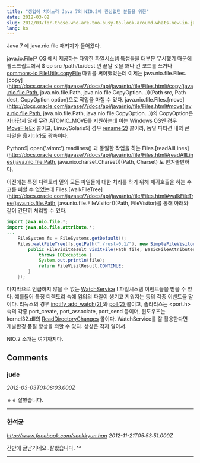 ```yaml
---
title: "생업에 치이느라 Java 7의 NIO.2에 관심없던 분들을 위한"
date: 2012-03-02
slug: 2012/03/for-those-who-are-too-busy-to-look-around-whats-new-in-java7-nio2
lang: ko
---
```


Java 7 에 java.nio.file 패키지가 들어왔다.

java.io.File은 OS 에서 제공하는 다양한 파일시스템 특성들을 대부분 무시했기 때문에 쉘스크립트에서 $ cp src /path/to/dest 면 끝날 것을 꽤나 긴 코드를 쓰거나 [commons-io FileUtils.copyFile](http://commons.apache.org/io/api-release/org/apache/commons/io/FileUtils.html#copyFile%28java.io.File,%20java.io.File%29) 따위를 써야했었는데 이제는 java.nio.file.Files.[copy](http://docs.oracle.com/javase/7/docs/api/java/nio/file/Files.html#copy(java.nio.file.Path, java.nio.file.Path, java.nio.file.CopyOption...))(Path src, Path dest, CopyOption option)으로 작업을 마칠 수 있다. java.nio.file.Files.[move](http://docs.oracle.com/javase/7/docs/api/java/nio/file/Files.html#move(java.nio.file.Path, java.nio.file.Path, java.nio.file.CopyOption...))의 CopyOption은 자바답지 않게 무려 ATOMIC_MOVE를 지원하는데 이는 Windows OS인 경우 [MoveFileEx](http://msdn.microsoft.com/en-us/library/windows/desktop/aa365240(v=vs.85).aspx) 콜이고, Linux/Solaris의 경우 [rename(2)](http://www.kernel.org/doc/man-pages/online/pages/man2/rename.2.html) 콜이라, 동일 파티션 내의 큰 파일을 옮기더라도 광속이다.

Python의 open('.vimrc').readlines() 과 동일한 작업을 하는 Files.[readAllLines](http://docs.oracle.com/javase/7/docs/api/java/nio/file/Files.html#readAllLines(java.nio.file.Path, java.nio.charset.Charset))(Path, Charset) 도 반겨줄만하다.

이전에는 특정 디렉토리 밑의 모든 파일들에 대한 처리를 하기 위해 재귀호출을 하는 수고를 피할 수 없었는데 Files.[walkFileTree](http://docs.oracle.com/javase/7/docs/api/java/nio/file/Files.html#walkFileTree(java.nio.file.Path, java.nio.file.FileVisitor))(Path, FileVisitor<T>)를 통해 아래와 같이 간단히 처리할 수 있다.



```java
import java.nio.file.*;
import java.nio.file.attribute.*;
...
    FileSystem fs = FileSystems.getDefault();
    Files.walkFileTree(fs.getPath("./rust-0.1/"), new SimpleFileVisitor() {
        public FileVisitResult visitFile(Path file, BasicFileAttributes attrs)
            throws IOException {
            System.out.println(file);
            return FileVisitResult.CONTINUE;
        }
    });
```


마지막으로 언급하지 않을 수 없는 [WatchService](http://docs.oracle.com/javase/7/docs/api/java/nio/file/WatchService.html) ! 파일시스템 이벤트들을 받을 수 있다. 예를들어 특정 디렉토리 속에 임의의 파일이 생기고 지워지는 등의 각종 이벤트들 말이다. 리눅스의 경우 [inotify_add_watch(2) ](http://linux.die.net/man/2/inotify_add_watch)와 [poll(2) ](http://linux.die.net/man/2/poll)콜이고, 솔라리스는 <port.h> 속의 각종 port_create, port_associate, port_send 등이며, 윈도우즈는 kernel32.dll의 [ReadDirectoryChanges](http://msdn.microsoft.com/en-us/library/windows/desktop/aa365465(v=vs.85).aspx) 콜이다. WatchService를 잘 활용한다면 개발환경 품질 향상을 꾀할 수 있다. 상상은 각자 알아서.

NIO.2 소개는 여기까지다.

## Comments

### jude
*2012-03-03T01:06:03.000Z*

ㅎㅎ 잘봤습니다.

---

### 한석균
*http://www.facebook.com/seokkyun.han*
*2012-11-21T05:53:51.000Z*

간만에 글남기네요..잘봤습니다. ^^

---

